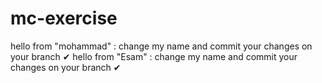 # mc-exercise

hello from "mohammad"  :  change my name and commit your changes on your branch ✔
hello from "Esam"  :  change my name and commit your changes on your branch ✔

